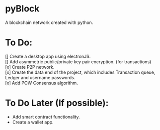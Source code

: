 # pyBlock
A blockchain network created with python.

# To Do:
[] Create a desktop app using electronJS.  
[] Add asymmetric public/private key pair encryption. (for transactions)  
[x] Create P2P network.  
[x] Create the data end of the project, which includes Transaction queue, Ledger and username passwords.  
[x] Add POW Consensus algorithm.  

# To Do Later (If possible):  
* Add smart contract functionality.  
* Create a wallet app.  
